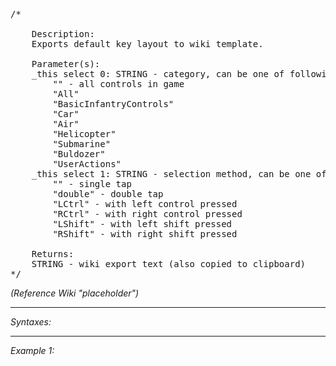 <pre>/*

	Description:
	Exports default key layout to wiki template.

	Parameter(s):
	_this select 0: STRING - category, can be one of following
		"" - all controls in game
		"All"
		"BasicInfantryControls"
		"Car"
		"Air"
		"Helicopter"
		"Submarine"
		"Buldozer"
		"UserActions"
	_this select 1: STRING - selection method, can be one of following
		"" - single tap
		"double" - double tap
		"LCtrl" - with left control pressed
		"RCtrl" - with right control pressed
		"LShift" - with left shift pressed
		"RShift" - with right shift pressed

	Returns:
	STRING - wiki export text (also copied to clipboard)
*/</pre>

*(Reference Wiki "placeholder")*


---
*Syntaxes:*

<!-- [] call `BIS_fnc_diagKeyLayout` -->

---
*Example 1:*

<!-- 
```sqf
[] call BIS_fnc_diagKeyLayout;
``` -->